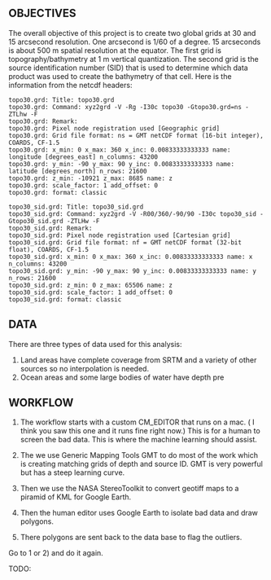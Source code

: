 ## OBJECTIVES
  The overall objective of this project is to create two global grids at 30 and 15 arcsecond resolution.  One arcsecond is 1/60 of a degree.  15 arcseconds is about 500 m spatial resolution at the equator.  The first grid is topography/bathymetry at 1 m vertical quantization.  The second grid is the source identification number (SID) that is used to determine which data product was used to create the bathymetry of that cell.  Here is the information from the netcdf headers:
  
```
topo30.grd: Title: topo30.grd
topo30.grd: Command: xyz2grd -V -Rg -I30c topo30 -Gtopo30.grd=ns -ZTLhw -F
topo30.grd: Remark: 
topo30.grd: Pixel node registration used [Geographic grid]
topo30.grd: Grid file format: ns = GMT netCDF format (16-bit integer), COARDS, CF-1.5
topo30.grd: x_min: 0 x_max: 360 x_inc: 0.00833333333333 name: longitude [degrees_east] n_columns: 43200
topo30.grd: y_min: -90 y_max: 90 y_inc: 0.00833333333333 name: latitude [degrees_north] n_rows: 21600
topo30.grd: z_min: -10921 z_max: 8685 name: z
topo30.grd: scale_factor: 1 add_offset: 0
topo30.grd: format: classic

topo30_sid.grd: Title: topo30_sid.grd
topo30_sid.grd: Command: xyz2grd -V -R00/360/-90/90 -I30c topo30_sid -Gtopo30_sid.grd -ZTLHw -F
topo30_sid.grd: Remark: 
topo30_sid.grd: Pixel node registration used [Cartesian grid]
topo30_sid.grd: Grid file format: nf = GMT netCDF format (32-bit float), COARDS, CF-1.5
topo30_sid.grd: x_min: 0 x_max: 360 x_inc: 0.00833333333333 name: x n_columns: 43200
topo30_sid.grd: y_min: -90 y_max: 90 y_inc: 0.00833333333333 name: y n_rows: 21600
topo30_sid.grd: z_min: 0 z_max: 65506 name: z
topo30_sid.grd: scale_factor: 1 add_offset: 0
topo30_sid.grd: format: classic
```

## DATA

There are three types of data used for this analysis:  
1) Land areas have complete coverage from SRTM and a variety of other sources so no interpolation is needed.
2) Ocean areas and some large bodies of water have depth pre

## WORKFLOW

1.  The workflow starts with a custom CM_EDITOR that runs on a mac.  ( I think you saw this one and it runs fine right now.)   This is for a human to screen the bad data.  This is where the machine learning should assist.

2. The we use Generic Mapping Tools GMT to do most of the work which is creating matching grids of depth and source ID. GMT is very powerful but has a steep learning curve.

3. Then we use the NASA StereoToolkit to convert geotiff maps to a piramid of KML for Google Earth.

5. Then the human editor uses Google Earth to isolate bad data and draw polygons.

6. There polygons are sent back to the data base to flag the outliers.

Go to 1 or 2) and do it again.

TODO:

